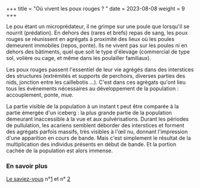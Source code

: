 +++
title = "Où vivent les poux rouges ? "
date = 2023-08-08
weight = 9
+++

Le pou étant un microprédateur, il ne grimpe sur une poule que lorsqu'il se nourrit (prédation). En dehors des (rares et brefs) repas de sang, les poux rouges se réunissent en agrégats à proximité des lieux où les poules demeurent immobiles (repos, ponte). Ils ne vivent pas sur les poules ni en dehors des bâtiments, quel que soit le type d'élevage (commercial de type sol, volière ou cage, et même dans les poulailler familiaux). 

Les poux rouges passent l'essentiel de leur vie agrégés dans des interstices des structures (extrémités et supports de perchoirs, diverses parties des nids, jonction entre les caillebotis …). C'est dans ces agrégats qu'ont lieu tous les événements nécessaires au développement de la population : accouplement, ponte, mue. 

La partie visible de la population à un instant t peut être comparée à la partie émergée d'un iceberg : la plus grande partie de la population demeurant inaccessible à la vue et aux pulvérisations. Durant les périodes de pullulation, les acariens semblent déborder des interstices et forment des agrégats parfois massifs, très visibles à l'œil nu, donnant l'impression d'une apparition en cours de bande. Mais c'est simplement le résultat de la multiplication des individus présents en début de bande. Et la portion cachée de la population est alors immense.


### En savoir plus

[Le saviez-vous](https://pourougepoule.fr/connaissance) n°[1](https://pourougepoule.fr/connaissance#slide_idr-1) et n° [2](https://pourougepoule.fr/connaissance#slide_idr-2)

